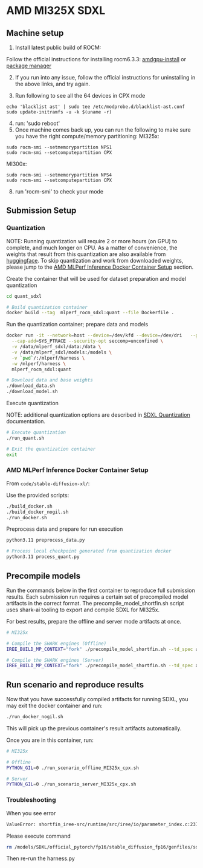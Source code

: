 # AMD MI325X SDXL

## Machine setup
1. Install latest public build of ROCM:

Follow the official instructions for installing rocm6.3.3: [amdgpu-install](https://rocm.docs.amd.com/projects/install-on-linux/en/latest/install/install-methods/amdgpu-installer-index.html) or [package manager](https://rocm.docs.amd.com/projects/install-on-linux/en/latest/install/install-methods/package-manager-index.html)

2. If you run into any issue, follow the official instructions for uninstalling in the above links, and try again.

3. Run following to see all the 64 devices in CPX mode
```
echo 'blacklist ast' | sudo tee /etc/modprobe.d/blacklist-ast.conf
sudo update-initramfs -u -k $(uname -r)
```
4. run: 'sudo reboot'
5. Once machine comes back up, you can run the following to make sure you have the right compute/memory partitioning:
MI325x:
```
sudo rocm-smi --setmemorypartition NPS1
sudo rocm-smi --setcomputepartition CPX 
```
MI300x:
```
sudo rocm-smi --setmemorypartition NPS4
sudo rocm-smi --setcomputepartition CPX 
```
8. run 'rocm-smi' to check your mode

## Submission Setup

### Quantization
NOTE: Running quantization will require 2 or more hours (on GPU) to complete, and much longer on CPU. As a matter of convenience, the weights that result from this quantization are also available from [huggingface](https://huggingface.co/amd-shark/sdxl-quant-models). To skip quantization and work from downloaded weights, please jump to the [AMD MLPerf Inference Docker Container Setup](#amd-mlperf-inference-docker-container-setup) section.

Create the container that will be used for dataset preparation and model quantization
```bash
cd quant_sdxl

# Build quantization container
docker build --tag  mlperf_rocm_sdxl:quant --file Dockerfile .
```

Run the quantization container; prepare data and models
```bash
docker run -it --network=host --device=/dev/kfd --device=/dev/dri   --group-add video \
  --cap-add=SYS_PTRACE --security-opt seccomp=unconfined \
  -v /data/mlperf_sdxl/data:/data \
  -v /data/mlperf_sdxl/models:/models \
  -v `pwd`/:/mlperf/harness \
  -w /mlperf/harness \
  mlperf_rocm_sdxl:quant

# Download data and base weights
./download_data.sh
./download_model.sh
```

Execute quantization

NOTE: additional quantization options are described in [SDXL Quantization](./quant_sdxl/README.md) documentation.
```bash
# Execute quantization
./run_quant.sh

# Exit the quantization container
exit
```

### AMD MLPerf Inference Docker Container Setup

From `code/stable-diffusion-xl/`:

Use the provided scripts:
```bash
./build_docker.sh
./build_docker_nogil.sh
./run_docker.sh
```

Preprocess data and prepare for run execution
```bash
python3.11 preprocess_data.py

# Process local checkpoint generated from quantization docker
python3.11 process_quant.py
```

## Precompile models
Run the commands below in the first container to reproduce full submission results.
Each submission run requires a certain set of precompiled model artifacts in the correct format.
The precompile_model_shortfin.sh script uses shark-ai tooling to export and compile SDXL for MI325x.

For best results, prepare the offline and server mode artifacts at once.

``` bash
# MI325x

# Compile the SHARK engines (Offline)
IREE_BUILD_MP_CONTEXT="fork" ./precompile_model_shortfin.sh --td_spec attention_and_matmul_spec_gfx942_MI325_bs32.mlir --model_json sdxl_config_fp8_sched_unet_bs32.json

# Compile the SHARK engines (Server)
IREE_BUILD_MP_CONTEXT="fork" ./precompile_model_shortfin.sh --td_spec attention_and_matmul_spec_gfx942_MI325.mlir --model_json sdxl_config_fp8_sched_unet_bs2.json

```

## Run scenario and reproduce results

Now that you have successfully compiled artifacts for running SDXL, you may exit the docker container and run:
```bash
./run_docker_nogil.sh
```
This will pick up the previous container's result artifacts automatically.

Once you are in this container, run:

``` bash
# MI325x

# Offline
PYTHON_GIL=0 ./run_scenario_offline_MI325x_cpx.sh

# Server
PYTHON_GIL=0 ./run_scenario_server_MI325x_cpx.sh
```

### Troubleshooting

When you see error
```bash
ValueError: shortfin_iree-src/runtime/src/iree/io/parameter_index.c:237: NOT_FOUND; no parameter found in index with key 'down_blocks.1.attentions.0.transformer_blocks.0.attn1.out_q:rscale'
```
Please execute command
```bash
rm /models/SDXL/official_pytorch/fp16/stable_diffusion_fp16/genfiles/sdxl/stable_diffusion_xl_base_1_0_punet_dataset_i8.irpa
```
Then re-run the harness.py

